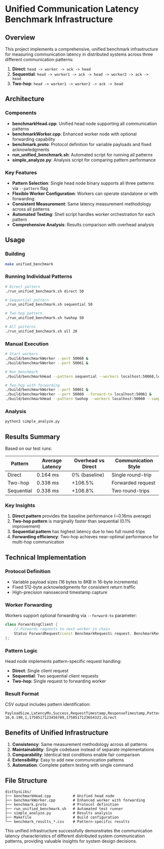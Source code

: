 # Unified Communication Latency Benchmark Infrastructure

## Overview

This project implements a comprehensive, unified benchmark infrastructure for measuring communication latency in distributed systems across three different communication patterns:

1. **Direct**: `head -> worker -> ack -> head`
2. **Sequential**: `head -> worker1 -> ack -> head -> worker2 -> ack -> head`  
3. **Two-hop**: `head -> worker1 -> worker2 -> ack -> head`

## Architecture

### Components

- **benchmarkHead.cpp**: Unified head node supporting all communication patterns
- **benchmarkWorker.cpp**: Enhanced worker node with optional forwarding capability
- **benchmark.proto**: Protocol definition for variable payloads and fixed acknowledgments
- **run_unified_benchmark.sh**: Automated script for running all patterns
- **simple_analyze.py**: Analysis script for comparing pattern performance

### Key Features

- **Pattern Selection**: Single head node binary supports all three patterns via `--pattern` flag
- **Flexible Worker Configuration**: Workers can operate standalone or with forwarding
- **Consistent Measurement**: Same latency measurement methodology across all patterns
- **Automated Testing**: Shell script handles worker orchestration for each pattern
- **Comprehensive Analysis**: Results comparison with overhead analysis

## Usage

### Building

```bash
make unified_benchmark
```

### Running Individual Patterns

```bash
# Direct pattern
./run_unified_benchmark.sh direct 50

# Sequential pattern  
./run_unified_benchmark.sh sequential 50

# Two-hop pattern
./run_unified_benchmark.sh twohop 50

# All patterns
./run_unified_benchmark.sh all 20
```

### Manual Execution

```bash
# Start workers
./build/benchmarkWorker --port 50060 &
./build/benchmarkWorker --port 50061 &

# Run benchmark
./build/benchmarkHead --pattern sequential --workers localhost:50060,localhost:50061 --samples 50

# Two-hop with forwarding
./build/benchmarkWorker --port 50061 &
./build/benchmarkWorker --port 50060 --forward-to localhost:50061 &
./build/benchmarkHead --pattern twohop --workers localhost:50060 --samples 50
```

### Analysis

```bash
python3 simple_analyze.py
```

## Results Summary

Based on our test runs:

| Pattern    | Average Latency | Overhead vs Direct | Communication Style |
|------------|----------------|-------------------|-------------------|
| Direct     | 0.164 ms       | 0% (baseline)     | Single round-trip |
| Two-hop    | 0.338 ms       | +106.5%          | Forwarded request |
| Sequential | 0.338 ms       | +106.8%          | Two round-trips   |

### Key Insights

1. **Direct pattern** provides the baseline performance (~0.16ms average)
2. **Two-hop pattern** is marginally faster than sequential (0.1% improvement)
3. **Sequential pattern** has highest latency due to two full round-trips
4. **Forwarding efficiency**: Two-hop achieves near-optimal performance for multi-hop communication

## Technical Implementation

### Protocol Definition
- Variable payload sizes (16 bytes to 8KB in 16-byte increments)
- Fixed 512-byte acknowledgments for consistent return traffic
- High-precision nanosecond timestamp capture

### Worker Forwarding
Workers support optional forwarding via `--forward-to` parameter:
```cpp
class ForwardingClient {
    // Forwards requests to next worker in chain
    Status ForwardRequest(const BenchmarkRequest& request, BenchmarkResponse* response);
};
```

### Pattern Logic
Head node implements pattern-specific request handling:
- **Direct**: Single client request
- **Sequential**: Two sequential client requests  
- **Two-hop**: Single request to forwarding worker

### Result Format
CSV output includes pattern identification:
```
PayloadSize,LatencyMs,Success,RequestTimestamp,ResponseTimestamp,Pattern
16,0.198,1,1758517123456789,1758517123654321,direct
```

## Benefits of Unified Infrastructure

1. **Consistency**: Same measurement methodology across all patterns
2. **Maintainability**: Single codebase instead of separate implementations
3. **Comparability**: Identical test conditions enable fair comparison
4. **Extensibility**: Easy to add new communication patterns
5. **Automation**: Complete pattern testing with single command

## File Structure

```
distSysLibs/
├── benchmarkHead.cpp          # Unified head node
├── benchmarkWorker.cpp        # Enhanced worker with forwarding
├── benchmark.proto            # Protocol definition
├── run_unified_benchmark.sh   # Automated test runner
├── simple_analyze.py          # Results analysis
├── Makefile                   # Build configuration
└── benchmark_results_*.csv    # Pattern-specific results
```

This unified infrastructure successfully demonstrates the communication latency characteristics of different distributed system communication patterns, providing valuable insights for system design decisions.